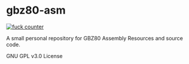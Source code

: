 # gbz80-asm
[![fuck counter](https://img.shields.io/github/search/ish-app/ish/fuck.svg)](https://github.com/squishypixel/gbz80-asm/search?q=fuck)

A small personal repository for GBZ80 Assembly Resources and source code.

GNU GPL v3.0 License
